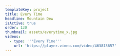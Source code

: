 ```yaml
---
templateKey: project
title: Every Time
headline: Mountain Dew
isActive: true
order: 130
thumbnail: assets/everytime_x.jpg
videos:
  - type: '''Every Time'''
    url: 'https://player.vimeo.com/video/463813657'
---
```

